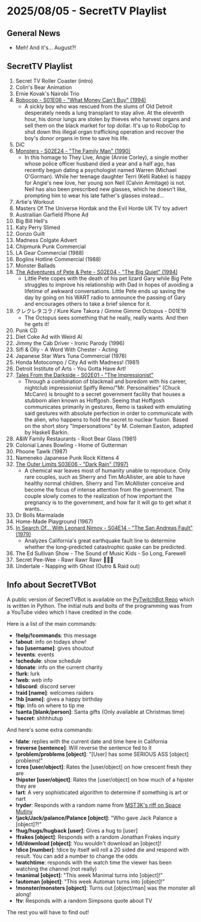 # 2025/08/05 - SecretTV Playlist

## General News

- Meh!  And it's... August?!

## SecretTV Playlist

1. Secret TV Roller Coaster (intro)
2. Colin's Bear Animation
3. Ernie Kovak's Nairobi Trio
4. [Robocop - S01E06 - "What Money Can't Buy" (1994)](https://en.wikipedia.org/wiki/RoboCop_(live_action_TV_series)#Episodes)
   - A sickly boy who was rescued from the slums of Old Detroit desperately needs a lung transplant to stay alive. At the eleventh hour, his donor lungs are stolen by thieves who harvest organs and sell them on the black market for top dollar. It's up to RoboCop to shut down this illegal organ trafficking operation and recover the boy's donor organs in time to save his life.
5. DiC
6. [Monsters - S02E24 - "The Family Man" (1990)](https://en.wikipedia.org/wiki/List_of_Monsters_episodes#Season_2_(1989%E2%80%9390))
   - In this homage to They Live, Angie (Annie Corley), a single mother whose police officer husband died a year and a half ago, has recently begun dating a psychologist named Warren (Michael O'Gorman). While her teenage daughter Terri (Kelli Rabke) is happy for Angie's new love, her young son Neil (Calvin Armitage) is not. Neil has also been prescribed new glasses, which he doesn't like, prompting him to wear his late father's glasses instead...
7. Artie's Workout
8. Masters Of The Universe Hordak and the Evil Horde UK TV toy advert
9. Austrailian Garfield Phone Ad
10. Big Bill Hell's
11. Katy Perry Slimed
12. Gonzo Guilt
13. Madness Colgate Advert
14. Chipmunk Punk Commercial
15. LA Gear Commercial (1988)
16. Boglins Hotline Commercial (1988)
17. Monster Ballads
18. [The Adventures of Pete & Pete - S02E04 - "The Big Quiet" (1994)](https://en.wikipedia.org/wiki/List_of_The_Adventures_of_Pete_%26_Pete_episodes#Season_2_(1994))
    - Little Pete copes with the death of his pet lizard Gary while Big Pete struggles to improve his relationship with Dad in hopes of avoiding a lifetime of awkward conversations. Little Pete ends up saving the day by going on his WART radio to announce the passing of Gary and encourages others to take a brief silence for it.
19. クレクレタコラ / Kure Kure Takora / Gimme Gimme Octopus - D01E19
    - The Octopus sees something that he really, really wants.  And then he gets it!
20. Punk CD
21. Diet Coke Ad with Weird Al
22. Jimmy the Cab Driver - Ironic Parody (1996)
23. Sifl & Olly - A Word With Chester - Acting
24. Japanese Star Wars Tuna Commercial (1978)
25. Honda Motocompo / City Ad with Madness! (1981)
26. Detroit Institute of Arts - You Gotta Have Art!
27. [Tales From the Darkside - S02E01 - "The Impressionist"](https://en.wikipedia.org/wiki/List_of_Tales_from_the_Darkside_episodes#Season_2_(1985%E2%80%931986))
    - Through a combination of blackmail and boredom with his career, nightclub impressionist Spiffy Remo/"Mr. Personalities" (Chuck McCann) is brought to a secret government facility that houses a stubborn alien known as Hoffgosh. Seeing that Hoffgosh communicates primarily in gestures, Remo is tasked with emulating said gestures with absolute perfection in order to communicate with the alien, who happens to hold the secret to nuclear fusion.  Based on the short story "Impersonations" by M. Coleman Easton, adapted by Haskell Barkin.
28. A&W Family Restaurants - Root Bear Glass (1981)
29. Colonial Lanes Bowling - Home of Gutterman
30. Phoone Tawlk (1987)
31. Nameneko Japanese Punk Rock Kittens 4
32. [The Outer Limits S03E06 - "Dark Rain" (1997)](https://en.wikipedia.org/wiki/List_of_The_Outer_Limits_(1995_TV_series)_episodes#Season_3_(1997))
    - A chemical war leaves most of humanity unable to reproduce. Only rare couples, such as Sherry and Tim McAllister, are able to have healthy normal children. Sherry and Tim McAllister conceive and become the focus of intense attention from the government. The couple slowly comes to the realization of how important the pregnancy is to the government, and how far it will go to get what it wants...
33. Dr Bolls Marmalade
34. Home-Made Playground (1967)
35. [In Search Of... With Leonard Nimoy - S04E14 - "The San Andreas Fault" (1979)](https://en.wikipedia.org/wiki/In_Search_of..._(TV_series)#Season_4_(1979%E2%80%931980))
    - Analyzes California's great earthquake fault line to determine whether the long-predicted catastrophic quake can be predicted.
36. The Ed Sullivan Show - The Sound of Music Kids - So Long, Farewell
37. Secret Pee-Wee - Rawr Rawr Rawr 🐊🐊🐊
38. Undertale - Napping with Ghost (Outro & Raid out)



## Info about SecretTVBot

A public version of SecretTVBot is available on the [PyTwitchBot Repo](https://github.com/awbored/PyTwitchBot) which is written in Python.  The initial nuts and bolts of the programming was from a YouTube video which I have credited in the code.

Here is a list of the main commands:
- **!help/!commands**: this message
- **!about**: info on todays show!
- **!so [username]**: gives shoutout
- **!events**: events
- **!schedule**: show schedule
- **!donate**: info on the current charity
- **!lurk**: lurk
- **!web**: web info
- **!discord**: discord server
- **!raid [name]**: welcomes raiders
- **!hb [name]**: gives a happy birthday
- **!tip**: Info on where to tip me
- **!santa [blank/person]**: Santa gifts (Only available at Christmas time)
- **!secret**: shhhhutup

And here's some extra commands:
- **!date**: replies with the current date and time here in California
- **!reverse [sentence]**: Will reverse the sentence fed to it
- **!problem/problems [object]**: "[User] has some SERIOUS ASS [object] problems!"
- **!cres [user/object]**: Rates the [user/object] on how crescent fresh they are
- **!hipster [user/object]**: Rates the [user/object] on how much of a hipster they are
- **!art**: A very sophisticated algorithm to determine if something is art or nart
- **!ryder**: Responds with a random name from [MST3K's riff on Space Mutiny](https://www.rowsdowr.com/2011/04/04/space-mutiny-the-many-names-of-david-ryder-mst3k-video/)
- **!jack/Jack/palance/Palance [object]**: "Who gave Jack Palance a [object]?!"
- **!hug/hugs/hugback [user]**: Gives a hug to [user]
- **!frakes [object]**: Responds with a random Jonathan Frakes inquiry
- **!dl/download [object]**: You wouldn't download an [object]!
- **!dice [number]**: !dice by itself will roll a 20 sided die and respond with result.  You can add a number to change the odds
- **!watchtime**: responds with the watch time the viewer has been watching the channel (not really)
- **!manimal [object]**: "This week Manimal turns into [object]!"
- **!automan [object]**: "This week Automan turns into [object]!"
- **!monster/monsters [object]**: Turns out [object/man] was the monster all along!
- **!tv**: Responds with a random Simpsons quote about TV

The rest you will have to find out!
